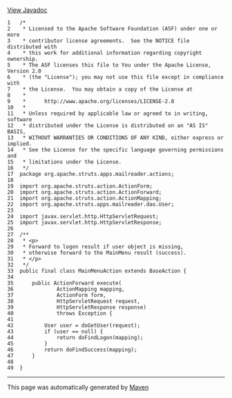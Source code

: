 [View Javadoc](../../../../../../../apidocs/org/apache/struts/apps/mailreader/actions/MainMenuAction.html.md)


    1   /*
    2    * Licensed to the Apache Software Foundation (ASF) under one or more
    3    * contributor license agreements.  See the NOTICE file distributed with
    4    * this work for additional information regarding copyright ownership.
    5    * The ASF licenses this file to You under the Apache License, Version 2.0
    6    * (the "License"); you may not use this file except in compliance with
    7    * the License.  You may obtain a copy of the License at
    8    *
    9    *      http://www.apache.org/licenses/LICENSE-2.0
    10   *
    11   * Unless required by applicable law or agreed to in writing, software
    12   * distributed under the License is distributed on an "AS IS" BASIS,
    13   * WITHOUT WARRANTIES OR CONDITIONS OF ANY KIND, either express or implied.
    14   * See the License for the specific language governing permissions and
    15   * limitations under the License.
    16   */
    17  package org.apache.struts.apps.mailreader.actions;
    18  
    19  import org.apache.struts.action.ActionForm;
    20  import org.apache.struts.action.ActionForward;
    21  import org.apache.struts.action.ActionMapping;
    22  import org.apache.struts.apps.mailreader.dao.User;
    23  
    24  import javax.servlet.http.HttpServletRequest;
    25  import javax.servlet.http.HttpServletResponse;
    26  
    27  /**
    28   * <p>
    29   * Forward to logon result if user object is missing,
    30   * otherwise forward to the MainMenu result (success).
    31   * </p>
    32   */
    33  public final class MainMenuAction extends BaseAction {
    34  
    35      public ActionForward execute(
    36              ActionMapping mapping,
    37              ActionForm form,
    38              HttpServletRequest request,
    39              HttpServletResponse response)
    40              throws Exception {
    41  
    42          User user = doGetUser(request);
    43          if (user == null) {
    44              return doFindLogon(mapping);
    45          }
    46          return doFindSuccess(mapping);
    47      }
    48  
    49  }

------------------------------------------------------------------------

This page was automatically generated by [Maven](http://maven.apache.org/)
